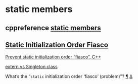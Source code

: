 # static members



## cppreference [static members](https://en.cppreference.com/w/cpp/language/static)



## [Static Initialization Order Fiasco](https://isocpp.org/wiki/faq/ctors)

[Prevent static initialization order “fiasco”, C++](https://stackoverflow.com/questions/29822181/prevent-static-initialization-order-fiasco-c)

[extern vs Singleton class](https://stackoverflow.com/questions/12247912/extern-vs-singleton-class)

What’s the “`static` initialization order ‘fiasco’ (problem)”? [¶](https://isocpp.org/wiki/faq/ctors#static-init-order) [Δ](https://isocpp.org/wiki/faq/ctors#)